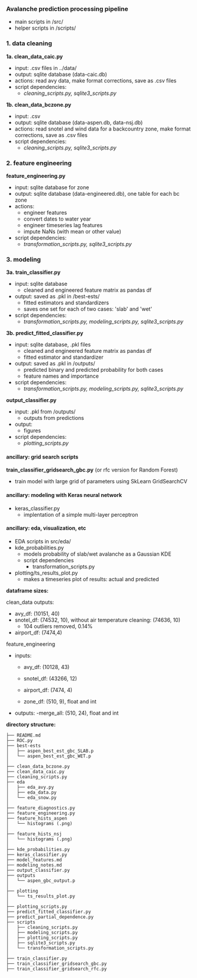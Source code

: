 ### Avalanche prediction processing pipeline
 - main scripts in /src/
 - helper scripts in /scripts/
### 1. data cleaning
  __1a. clean_data_caic.py__
   - input: .csv files in ../data/
   - output: sqlite database (data-caic.db)
   - actions: read avy data, make format corrections, save as .csv files
   - script dependencies:
      - _cleaning_scripts.py, sqlite3_scripts.py_

  __1b. clean_data_bczone.py__
   - input: .csv
   - output: sqlite database (data-aspen.db, data-nsj.db)
   - actions: read snotel and wind data for a backcountry zone, make format corrections, save as .csv files
   - script dependencies:
      - _cleaning_scripts.py, sqlite3_scripts.py_

### 2. feature engineering
  __feature_engineering.py__
   - input: sqlite database for zone
   - output: sqlite database (data-engineered.db), one table for each bc zone
   - actions:
     - engineer features
     - convert dates to water year
     - engineer timeseries lag features
     - impute NaNs (with mean or other value)
   - script dependencies:
      - _transformation_scripts.py, sqlite3_scripts.py_

### 3. modeling
  __3a. train_classifier.py__
   - input: sqlite database
     - cleaned and engineered feature matrix as pandas df
   - output: saved as .pkl in /best-ests/
     - fitted estimators and standardizers
     - saves one set for each of two cases: 'slab' and 'wet'
   - script dependencies:
      - _transformation_scripts.py, modeling_scripts.py, sqlite3_scripts.py_

  __3b. predict_fitted_classifier.py__
   - input: sqlite database, .pkl files
     - cleaned and engineered feature matrix as pandas df
     - fitted estimator and standardizer
   - output: saved as .pkl in /outputs/
     - predicted binary and predicted probability for both cases
     - feature names and importance
   - script dependencies:
      - _transformation_scripts.py, modeling_scripts.py, sqlite3_scripts.py_

  __output_classifier.py__
   - input: .pkl from /outputs/
     - outputs from predictions
   - output:
     - figures
   - script dependencies:
     - _plotting_scripts.py_

#### ancillary: grid search scripts
  __train_classifier_gridsearch_gbc.py__ (or rfc version for Random Forest)
   - train model with large grid of parameters using SkLearn GridSearchCV

#### ancillary: modeling with Keras neural network
  - keras_classifier.py
      - implentation of a simple multi-layer perceptron

#### ancillary: eda, visualization, etc
  - EDA scripts in src/eda/
  - kde_probabilities.py
    - models probability of slab/wet avalanche as a Gaussian KDE
    - script dependencies
      - transformation_scripts.py
  - plotting/ts_results_plot.py
    - makes a timeseries plot of results: actual and predicted

__dataframe sizes:__

clean_data outputs:
 - avy_df: (10151, 40)
 - snotel_df: (74532, 10), without air temperature cleaning: (74636, 10)
    - 104 outliers removed, 0.14%
 - airport_df: (7474,4)

feature_engineering
 - inputs:
    - avy_df: (10128, 43)
    - snotel_df: (43266, 12)
    - airport_df: (7474, 4)

    - zone_df:  (510, 9), float and int
 - outputs:
    -merge_all: (510, 24), float and int

__directory structure:__
~~~
├── README.md
├── ROC.py
├── best-ests
│   ├── aspen_best_est_gbc_SLAB.p
│   └── aspen_best_est_gbc_WET.p
│
├── clean_data_bczone.py
├── clean_data_caic.py
├── cleaning_scripts.py
├── eda
│   ├── eda_avy.py
│   ├── eda_data.py
│   └── eda_snow.py
│
├── feature_diagnostics.py
├── feature_engineering.py
├── feature_hists_aspen
│   └── histograms (.png)
│
├── feature_hists_nsj
│   └── histograms (.png)
│
├── kde_probabilities.py
├── keras_classifier.py
├── model_features.md
├── modeling_notes.md
├── output_classifier.py
├── outputs
│   └── aspen_gbc_output.p
│
├── plotting
│   └── ts_results_plot.py
│
├── plotting_scripts.py
├── predict_fitted_classifier.py
├── predict_partial_dependence.py
├── scripts
│   ├── cleaning_scripts.py
│   ├── modeling_scripts.py
│   ├── plotting_scripts.py
│   ├── sqlite3_scripts.py
│   └── transformation_scripts.py
│
├── train_classifier.py
├── train_classifier_gridsearch_gbc.py
├── train_classifier_gridsearch_rfc.py
~~~
